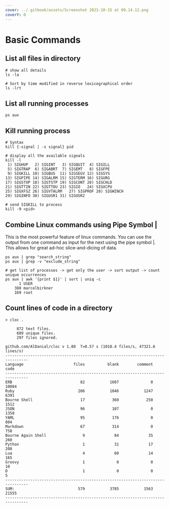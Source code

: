 ```yaml
---
cover: ../.gitbook/assets/Screenshot 2021-10-15 at 09.14.12.png
coverY: 0
---
```


# Basic Commands

## List all files in directory

```
# show all details
ls -la

# Sort by time modified in reverse lexicographical order
ls -lrt
```

## List all running processes

```
ps aux
```

## Kill running process

```
# Syntax
kill {-signal | -s signal} pid 

# display all the available signals
kill -l
 1) SIGHUP	 2) SIGINT	 3) SIGQUIT	 4) SIGILL
 5) SIGTRAP	 6) SIGABRT	 7) SIGEMT	 8) SIGFPE
 9) SIGKILL	10) SIGBUS	11) SIGSEGV	12) SIGSYS
13) SIGPIPE	14) SIGALRM	15) SIGTERM	16) SIGURG
17) SIGSTOP	18) SIGTSTP	19) SIGCONT	20) SIGCHLD
21) SIGTTIN	22) SIGTTOU	23) SIGIO	24) SIGXCPU
25) SIGXFSZ	26) SIGVTALRM	27) SIGPROF	28) SIGWINCH
29) SIGINFO	30) SIGUSR1	31) SIGUSR2

# send SIGKILL to process
kill -9 <pid>
```

## Combine Linux commands using Pipe Symbol |

This is the most powerful feature of linux commands. You can use the output from one command as input for the next using the pipe symbol |. This allows for great ad-hoc slice-and-dicing of data.

```
ps aux | grep "search_string"
ps aux | grep -v "exclude_string"

# get list of processes -> get only the user -> sort output -> count unique occurrences
ps aux | awk '{print $1}' | sort | uniq -c
      1 USER     
    388 marcelbirkner
    169 root
```

## Count lines of code in a directory

```
> cloc .

     872 text files.
     689 unique files.
     297 files ignored.

github.com/AlDanial/cloc v 1.88  T=0.57 s (1018.4 files/s, 47321.6 lines/s)
--------------------------------------------------------------------------------
Language                      files          blank        comment           code
--------------------------------------------------------------------------------
ERB                              82           1607              0          10084
Ruby                            206           1046           1247           6391
Bourne Shell                     17            360            250           1512
JSON                             96            107              0           1358
YAML                             95            176              0            804
Markdown                         67            314              0            758
Bourne Again Shell                9             84             35            260
Python                            1             31             17            208
Lua                               4             60             14            165
Groovy                            1              0              0             10
D                                 1              0              0              5
--------------------------------------------------------------------------------
SUM:                            579           3785           1563          21555
--------------------------------------------------------------------------------
```
